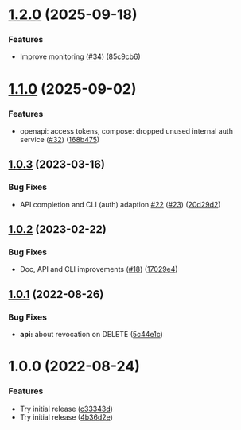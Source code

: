 # [1.2.0](https://github.com/dns3l/dns3l/compare/v1.1.0...v1.2.0) (2025-09-18)


### Features

* Improve monitoring ([#34](https://github.com/dns3l/dns3l/issues/34)) ([85c9cb6](https://github.com/dns3l/dns3l/commit/85c9cb6f3d2578c0af5eb4ebc58b75d2ee2d1bb1))

# [1.1.0](https://github.com/dns3l/dns3l/compare/v1.0.3...v1.1.0) (2025-09-02)


### Features

* openapi: access tokens, compose: dropped unused internal auth service ([#32](https://github.com/dns3l/dns3l/issues/32)) ([168b475](https://github.com/dns3l/dns3l/commit/168b4756d5281e6f12f4e671d857fa82c621e947))

## [1.0.3](https://github.com/dns3l/dns3l/compare/v1.0.2...v1.0.3) (2023-03-16)


### Bug Fixes

* API completion and CLI (auth) adaption [#22](https://github.com/dns3l/dns3l/issues/22) ([#23](https://github.com/dns3l/dns3l/issues/23)) ([20d29d2](https://github.com/dns3l/dns3l/commit/20d29d225cdcc923be4c78eaff1b917192ff2be0))

## [1.0.2](https://github.com/dns3l/dns3l/compare/v1.0.1...v1.0.2) (2023-02-22)


### Bug Fixes

* Doc, API and CLI improvements ([#18](https://github.com/dns3l/dns3l/issues/18)) ([17029e4](https://github.com/dns3l/dns3l/commit/17029e437e544deb363d0e3bed20f526172804ab))

## [1.0.1](https://github.com/dns3l/dns3l/compare/v1.0.0...v1.0.1) (2022-08-26)


### Bug Fixes

* **api:** about revocation on DELETE ([5c44e1c](https://github.com/dns3l/dns3l/commit/5c44e1c6359698d2b090db9c87bab164859ffeff))

# 1.0.0 (2022-08-24)


### Features

* Try initial release ([c33343d](https://github.com/dns3l/dns3l/commit/c33343da17db2ec503a1a30bd964103dcc7a58ca))
* Try initial release ([4b36d2e](https://github.com/dns3l/dns3l/commit/4b36d2e006741d2262520f3c9e698d5f8cbb370e))
